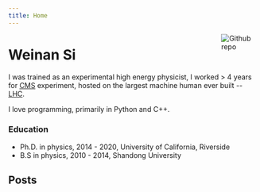 ```yaml
---
title: Home
---
```


[<img src="https://simpleicons.org/icons/github.svg" style="max-width:15%;min-width:40px;float:right;" alt="Github repo" />](https://github.com/yihui/hugo-xmin)

# Weinan Si

I was trained as an experimental high energy physicist, I worked > 4 years for
[CMS](https://home.cern/science/experiments/cms) experiment, hosted on the
largest machine human ever built -- [LHC](https://home.cern/science/accelerators/large-hadron-collider).

I love programming, primarily in Python and C++.

### **Education**
- Ph.D. in physics, 2014 - 2020, University of California, Riverside
- B.S in physics, 2010 - 2014, Shandong University

## Posts